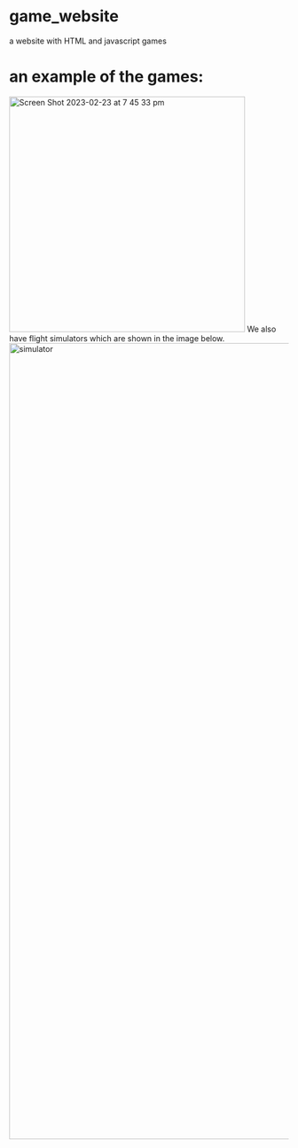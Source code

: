 # game_website
a website with HTML and javascript games
# an example of the games:

<img width="425" alt="Screen Shot 2023-02-23 at 7 45 33 pm" src="https://user-images.githubusercontent.com/91766342/221295276-c06433ce-2237-457d-a878-95e8b6f39d0e.png">
We also have flight simulators which are shown in the image below.<img width="1437" alt="simulator" src="https://user-images.githubusercontent.com/91766342/221295368-4b0deca2-57a9-42ef-a316-6e7dc599ec78.png">
